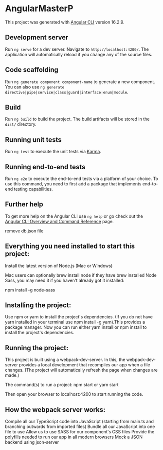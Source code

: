 # AngularMasterP

This project was generated with [Angular CLI](https://github.com/angular/angular-cli) version 16.2.9.

## Development server

Run `ng serve` for a dev server. Navigate to `http://localhost:4200/`. The application will automatically reload if you change any of the source files.

## Code scaffolding

Run `ng generate component component-name` to generate a new component. You can also use `ng generate directive|pipe|service|class|guard|interface|enum|module`.

## Build

Run `ng build` to build the project. The build artifacts will be stored in the `dist/` directory.

## Running unit tests

Run `ng test` to execute the unit tests via [Karma](https://karma-runner.github.io).

## Running end-to-end tests

Run `ng e2e` to execute the end-to-end tests via a platform of your choice. To use this command, you need to first add a package that implements end-to-end testing capabilities.

## Further help

To get more help on the Angular CLI use `ng help` or go check out the [Angular CLI Overview and Command Reference](https://angular.io/cli) page.



remove db.json file
## Everything you need installed to start this project:

Install the latest version of Node.js (Mac or Windows)

Mac users can optionally brew install node if they have brew installed
Node Sass, you may need it if you haven't already got it installed:

npm install -g node-sass

## Installing the project:

Use npm or yarn to install the project's dependencies. (If you do not have yarn installed in your terminal use npm install -g yarn).This provides a package manager.
Now you can run either yarn install or npm install to install the project's dependencies. 

## Running the project:
This project is built using a webpack-dev-server. In this, the webpack-dev-server provides a local development that recompiles our app when a file changes. (The project will automatically refresh the page when changes are made.) 

The command(s) to run a project: npm start or yarn start

Then open your browser to localhost:4200 to start running the code.

## How the webpack server works:
Compile all our TypeScript code into JavaScript (starting from main.ts and branching outwards from imported files)
Bundle all our JavaScript into one file to use
Allow us to use SASS for our component's CSS files
Provide the polyfills needed to run our app in all modern browsers
Mock a JSON backend using json-server

